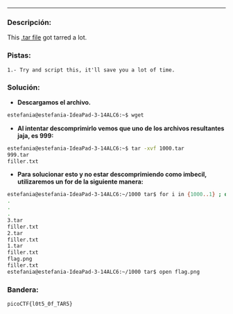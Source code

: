 ***
### Descripción:
This [.tar file](https://jupiter.challenges.picoctf.org/static/52084b5ad360b25f9af83933114324e0/1000.tar) got tarred a lot.

### Pistas: 
```
1.- Try and script this, it'll save you a lot of time.
```

### Solución:
- **Descargamos el archivo.**
```bash
estefania@estefania-IdeaPad-3-14ALC6:~$ wget 
```
- **Al intentar descomprimirlo vemos que uno de los archivos resultantes jaja, es 999:**
```bash
estefania@estefania-IdeaPad-3-14ALC6:~$ tar -xvf 1000.tar 
999.tar
filler.txt
```
- **Para solucionar esto y no estar descomprimiendo como imbecil, utilizaremos un for de la siguiente manera:**
```bash
estefania@estefania-IdeaPad-3-14ALC6:~/1000 tar$ for i in {1000..1} ; do tar -xvf $i.tar && rm $i.tar ; done
.
.
.
3.tar
filler.txt
2.tar
filler.txt
1.tar
filler.txt
flag.png
filler.txt
estefania@estefania-IdeaPad-3-14ALC6:~/1000 tar$ open flag.png 
```

### Bandera:
```
picoCTF{l0t5_0f_TAR5}
```
